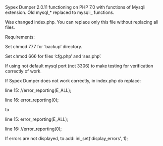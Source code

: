 Sypex Dumper 2.0.11 functioning on PHP 7.0 with functions of Mysqli extension. 
Old mysql_* replaced to mysqli_ functions. 

Was changed index.php. You can replace only this file without replacing all files.

Requirements:

Set chmod 777 for ‘backup’ directory.

Set chmod 666 for files ‘cfg.php’ and ‘ses.php’.



If using not default mysql port (not 3306) to make testing for verification correctly of work.


If Sypex Dumper does not work correctly, in index.php do replace:

line 15: //error_reporting(E_ALL);

line 16: error_reporting(0);

to

line 15: error_reporting(E_ALL);

line 16: //error_reporting(0);

If errors are not displayed, to add: ini_set('display_errors', 1);
